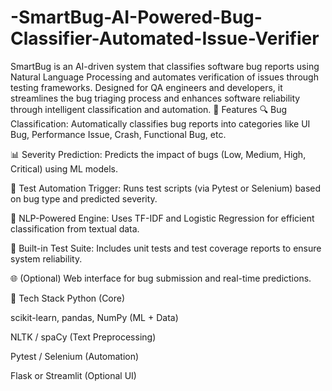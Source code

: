 # -SmartBug-AI-Powered-Bug-Classifier-Automated-Issue-Verifier
SmartBug is an AI-driven system that classifies software bug reports using Natural Language Processing and automates verification of issues through testing frameworks. Designed for QA engineers and developers, it streamlines the bug triaging process and enhances software reliability through intelligent classification and automation.
🚀 Features
🔍 Bug Classification: Automatically classifies bug reports into categories like UI Bug, Performance Issue, Crash, Functional Bug, etc.

📊 Severity Prediction: Predicts the impact of bugs (Low, Medium, High, Critical) using ML models.

🤖 Test Automation Trigger: Runs test scripts (via Pytest or Selenium) based on bug type and predicted severity.

🧠 NLP-Powered Engine: Uses TF-IDF and Logistic Regression for efficient classification from textual data.

🧪 Built-in Test Suite: Includes unit tests and test coverage reports to ensure system reliability.

🌐 (Optional) Web interface for bug submission and real-time predictions.

🧰 Tech Stack
Python (Core)

scikit-learn, pandas, NumPy (ML + Data)

NLTK / spaCy (Text Preprocessing)

Pytest / Selenium (Automation)

Flask or Streamlit (Optional UI)
